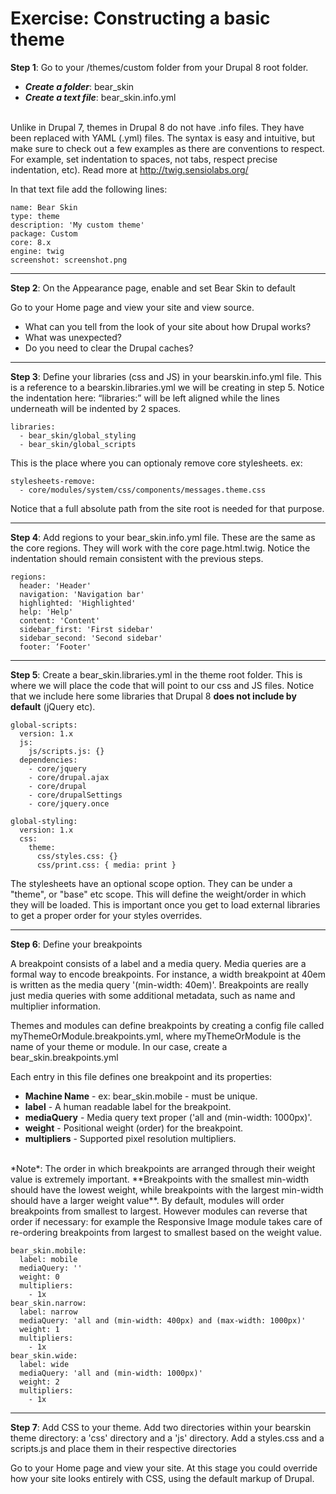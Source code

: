 # Exercise: Constructing a basic theme

**Step 1**: Go to your /themes/custom folder from your Drupal 8 root folder. 

* ***Create a folder***: bear_skin
* ***Create a text file***: bear_skin.info.yml
<br><br>

Unlike in Drupal 7, themes in Drupal 8 do not have .info files. They have been replaced with YAML (.yml) files. The syntax is easy and intuitive, but make sure to check out a few examples as there are conventions to respect. For example, set indentation to spaces, not tabs, respect precise indentation, etc). Read more at http://twig.sensiolabs.org/

In that text file add the following lines:

```
name: Bear Skin
type: theme
description: 'My custom theme'
package: Custom
core: 8.x
engine: twig
screenshot: screenshot.png

```

---

**Step 2**: On the Appearance page, enable and set Bear Skin to default

Go to your Home page and view your site and view source.
* What can you tell from the look of your site about how Drupal works?
* What was unexpected?
* Do you need to clear the Drupal caches?
---

**Step 3**: Define your libraries (css and JS) in your bearskin.info.yml file. This is a reference to a bearskin.libraries.yml we will be creating in step 5. Notice the indentation here: “libraries:” will be left aligned while the lines underneath will be indented by 2 spaces.

```
libraries:
  - bear_skin/global_styling
  - bear_skin/global_scripts
```

This is the place where you can optionaly remove core stylesheets. ex:

```
stylesheets-remove:
  - core/modules/system/css/components/messages.theme.css
```

Notice that a full absolute path from the site root is needed for that purpose. 

---

**Step 4**: Add regions to your bear_skin.info.yml file. These are the same as the core regions. They will work with the core page.html.twig. Notice the indentation should remain consistent with the previous steps.

```
regions:
  header: 'Header'
  navigation: 'Navigation bar'
  highlighted: 'Highlighted'
  help: 'Help'
  content: 'Content'
  sidebar_first: 'First sidebar'
  sidebar_second: 'Second sidebar'
  footer: ‘Footer'
```

---

**Step 5**: Create a bear_skin.libraries.yml in the theme root folder. This is where we will place the code that will point to our css and JS files. Notice that we include here some libraries that Drupal 8 **does not include by default** (jQuery etc).

```
global-scripts:
  version: 1.x
  js:
    js/scripts.js: {}
  dependencies:
    - core/jquery
    - core/drupal.ajax
    - core/drupal
    - core/drupalSettings
    - core/jquery.once

global-styling:
  version: 1.x
  css: 
    theme:
      css/styles.css: {}
      css/print.css: { media: print }
```
The stylesheets have an optional scope option. They can be under a "theme", or "base" etc scope. This will define the weight/order in which they will be loaded. This is important once you get to load external libraries to get a proper order for your styles overrides.

---

**Step 6**: Define your breakpoints

A breakpoint consists of a label and a media query. Media queries are a formal way to encode breakpoints. For instance, a width breakpoint at 40em is written as the media query '(min-width: 40em)'. Breakpoints are really just media queries with some additional metadata, such as name and multiplier information.

Themes and modules can define breakpoints by creating a config file called myThemeOrModule.breakpoints.yml, where myThemeOrModule is the name of your theme or module. In our case, create a bear_skin.breakpoints.yml

Each entry in this file defines one breakpoint and its properties:<br>

* **Machine Name** - ex: bear_skin.mobile - must be unique.
 * **label** - A human readable label for the breakpoint.
 * **mediaQuery** - Media query text proper ('all and (min-width: 1000px)'.
 * **weight** - Positional weight (order) for the breakpoint.<br>
 * **multipliers** - Supported pixel resolution multipliers.

<br>
*Note*: The order in which breakpoints are arranged through their weight value is extremely important. **Breakpoints with the smallest min-width should have the lowest weight, while breakpoints with the largest min-width should have a larger weight value**. By default, modules will order breakpoints from smallest to largest. However modules can reverse that order if necessary: for example the Responsive Image module takes care of re-ordering breakpoints from largest to smallest based on the weight value.

```
bear_skin.mobile:
  label: mobile
  mediaQuery: ''
  weight: 0
  multipliers:
    - 1x
bear_skin.narrow:
  label: narrow
  mediaQuery: 'all and (min-width: 400px) and (max-width: 1000px)'
  weight: 1
  multipliers:
    - 1x
bear_skin.wide:
  label: wide
  mediaQuery: 'all and (min-width: 1000px)'
  weight: 2
  multipliers:
    - 1x
```

---

**Step 7**: Add CSS to your theme.
Add two directories within your bearskin theme directory: a 'css' directory and a 'js' directory.
Add a styles.css and a scripts.js and place them in their respective directories

Go to your Home page and view your site. At this stage you could override how your site looks entirely with CSS, using the default markup of Drupal.